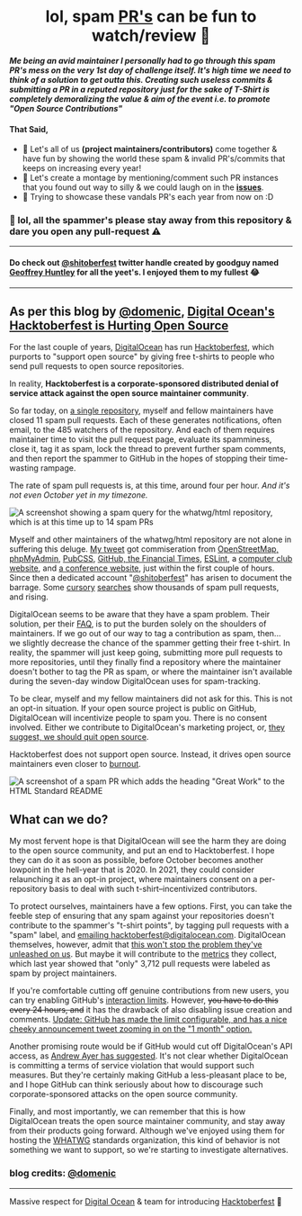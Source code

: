 # <div align="center">lol, spam [PR's](https://t.co/RCing15Gkp) can be  fun to watch/review 👀</div>

**_Me being an avid maintainer I personally had to go through this spam PR's mess on the very 1st day of challenge itself. It's high time we need to think of a solution to get outta this. Creating such useless commits & submitting a PR in a reputed repository just for the sake of T-Shirt is completely demoralizing the value & aim of the event i.e. to promote "Open Source Contributions"_**

#### That Said,
* 🙌 Let's all of us **(project maintainers/contributors)** come together & have fun by showing the world these spam & invalid PR's/commits that keeps on increasing every year!
* 🙌 Let's create a montage by mentioning/comment such PR instances that you found out way to silly & we could laugh on in the [**issues**](https://github.com/shitoberfest/spam-pullrequests/issues).
* 🙌 Trying to showcase these vandals PR's each year from now on :D

### 🚫 lol, all the spammer's please stay away from this repository & dare you open any pull-request ⚠️
-----------
#### Do check out [@shitoberfest](https://twitter.com/shitoberfest) twitter handle created by goodguy named [Geoffrey Huntley](https://github.com/ghuntley) for all the yeet's. I enjoyed them to my fullest 😂
-----------
## As per this blog by [@domenic](https://github.com/domenic), [Digital Ocean's Hacktoberfest is Hurting Open Source](https://blog.domenic.me/hacktoberfest/)

For the last couple of years, [DigitalOcean](https://www.digitalocean.com/) has run
[Hacktoberfest](https://hacktoberfest.digitalocean.com/), which purports to "support open source" by giving free
t-shirts to people who send pull requests to open source repositories.

In reality, **Hacktoberfest is a corporate-sponsored distributed denial of service attack against the open source
maintainer community**.

So far today, on [a single repository](https://github.com/whatwg/html/pulls?q=is%3Apr+is%3Aclosed+label%3Aspam), myself
and fellow maintainers have closed 11 spam pull requests. Each of these generates notifications, often email, to the 485
watchers of the repository. And each of them requires maintainer time to visit the pull request page, evaluate its
spamminess, close it, tag it as spam, lock the thread to prevent further spam comments, and then report the spammer to
GitHub in the hopes of stopping their time-wasting rampage.

The rate of spam pull requests is, at this time, around four per hour. _And it's not even October yet in my timezone._

![A screenshot showing a spam query for the whatwg/html repository, which is at this time up to 14 spam PRs](https://blog.domenic.me/images/hacktoberfest-spam-listing.png)

Myself and other maintainers of the whatwg/html repository are not alone in suffering this deluge.
[My tweet](https://twitter.com/gravitystorm/status/1311386082982924289) got commiseration from
[OpenStreetMap, phpMyAdmin](https://mobile.twitter.com/gravitystorm/status/1311386082982924289),
[PubCSS](https://mobile.twitter.com/ulmerleben/status/1311378655231332355),
[GitHub, the Financial Times](https://mobile.twitter.com/JakeDChampion/status/1311389420638138370),
[ESLint](https://twitter.com/slicknet/status/1311377444188770312), a
[computer club website](https://mobile.twitter.com/zekjur/status/1311411780162326531), and
[a conference website](https://mobile.twitter.com/juliusvolz/status/1311412919196844038), just within the first couple
of hours. Since then a dedicated account "[@shitoberfest](https://twitter.com/shitoberfest)" has arisen to document the
barrage. Some [cursory](https://github.com/search?q=is%3Apr+%22improve+docs%22+created%3A%3E2020-09-29&type=Issues)
[searches](https://github.com/search?q=is%3Apr+label%3Ainvalid+created%3A%3E2020-09-29&type=Issues) show thousands of
spam pull requests, and rising.

DigitalOcean seems to be aware that they have a spam problem. Their solution, per their
[FAQ](https://hacktoberfest.digitalocean.com/faq), is to put the burden solely on the shoulders of maintainers. If we go
out of our way to tag a contribution as spam, then... we slightly decrease the chance of the spammer getting their free
t-shirt. In reality, the spammer will just keep going, submitting more pull requests to more repositories, until they
finally find a repository where the maintainer doesn't bother to tag the PR as spam, or where the maintainer isn't
available during the seven-day window DigitalOcean uses for spam-tracking.

To be clear, myself and my fellow maintainers did not ask for this. This is not an opt-in situation. If your open source
project is public on GitHub, DigitalOcean will incentivize people to spam you. There is no consent involved. Either we
contribute to DigitalOcean's marketing project, or,
[they suggest, we should quit open source](https://twitter.com/SudoFox/status/1311431141702819840).

Hacktoberfest does not support open source. Instead, it drives open source maintainers even closer to
[burnout](https://www.google.com/search?q=open+source+burnout).

![A screenshot of a spam PR which adds the heading "Great Work" to the HTML Standard README](https://blog.domenic.me/images/hacktoberfest-spam-pr.png)

## What can we do?

My most fervent hope is that DigitalOcean will see the harm they are doing to the open source community, and put an end
to Hacktoberfest. I hope they can do it as soon as possible, before October becomes another lowpoint in the hell-year
that is 2020. In 2021, they could consider relaunching it as an opt-in project, where maintainers consent on a
per-repository basis to deal with such t-shirt–incentivized contributors.

To protect ourselves, maintainers have a few options. First, you can take the feeble step of ensuring that any spam
against your repositories doesn't contribute to the spammer's "t-shirt points", by tagging pull requests with a "spam"
label, and [emailing hacktoberfest@digitalocean.com](https://twitter.com/MattIPv4/status/1311390498888781824).
DigitalOcean themselves, however, admit that
[this won't stop the problem they've unleashed on us](https://twitter.com/MattIPv4/status/1311390054334554113). But
maybe it will contribute to the [metrics](https://github.com/MattIPv4/hacktoberfest-data) they collect, which last year
showed that "only" 3,712 pull requests were labeled as spam by project maintainers.

If you're comfortable cutting off genuine contributions from new users, you can try enabling GitHub's
[interaction limits](https://docs.github.com/en/free-pro-team@latest/github/building-a-strong-community/limiting-interactions-in-your-repository).
However, <del>you have to do this every 24 hours, and</del> it has the drawback of also disabling issue creation and
comments. <ins>Update: GitHub has made the limit configurable, and has
[a nice cheeky announcement tweet](https://twitter.com/github/status/1311772722234560517) zooming in on the "1 month"
option.</ins>

Another promising route would be if GitHub would cut off DigitalOcean's API access, as
[Andrew Ayer has suggested](https://twitter.com/__agwa/status/1311399074814472194). It's not clear whether DigitalOcean
is committing a terms of service violation that would support such measures. But they're certainly making GitHub a
less-pleasant place to be, and I hope GitHub can think seriously about how to discourage such corporate-sponsored
attacks on the open source community.

Finally, and most importantly, we can remember that this is how DigitalOcean treats the open source maintainer
community, and stay away from their products going forward. Although we've enjoyed using them for hosting the
[WHATWG](https://whatwg.org/) standards organization, this kind of behavior is not something we want to support, so
we're starting to investigate alternatives.

### blog credits: [@domenic](https://github.com/domenic)
---------------------------------------------------------------------------
Massive respect for [Digital Ocean](https://digitalocean.com) & team for introducing [Hacktoberfest](https://hacktoberfest.digitalocean.com) 💙

